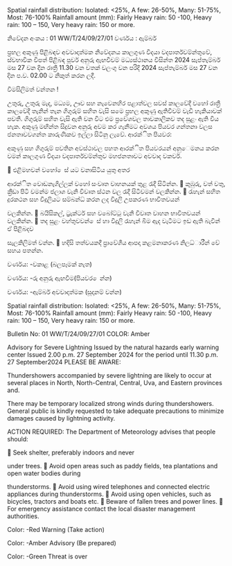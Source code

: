 Spatial rainfall distribution: Isolated: <25%, A few: 26-50%, Many: 51-75%, Most: 76-100% Rainfall amount (mm): Fairly Heavy rain: 50 -100, Heavy rain: 100 – 150, Very heavy rain: 150 or more.

නිවේදන අංකය : 01 WW/T/24/09/27/01 වර්ණය : ඇම්බර්

ප්‍රභල අකුණු පිළිබඳව අවවාදාත්මක නිවේදනය කාලගුණ විදයා වදපාර්තවම්න්තුවේ, ස්වභාවික විපත් පිළිබඳ පූර්ව අනුරු ඇඟවීවම් මධ්‍යස්ථානය විසින්ත 2024 සැප්තැම්බර් මස 27 වන දින රාත්‍රී 11.30 වන වතක් වලංගු වන පරිදි 2024 සැප්තැම්බර් මස 27 වන දින ප.ව. 02.00 ට නිකුත් කරන ලදී.

විමසිලිමත් වන්තන !

උතුරු, උතුරු මැද, මධ්‍යම, ඌව සහ නැවෙනහිර පළාත්වල සවස් කාලවේදී වහෝ රාත්‍රී කාලවේදී තැනින් තැන ගිගුරුම් සහිත වැසි සමෙ ප්‍රභල අකුණු ඇතිවීවම් වැඩි හැකියාවක් පවතී. ගිගුරුම් සහිත වැසි ඇති වන විට එම ප්‍රවේශවල තාවකාලිකව තද සුළං ඇති විය හැක. අකුණු මඟින්ත සිදුවන අනුරු අවම කර ගැනීමට අවශය පියවර ගන්තනා වලස ජනතාවවගන්ත කාරුණිකව ඉල්ලා සිටිනු ලැවේ. ආරක්ිත පියවර:

අකුණු සහ ගිගුරුම් පවතින අවස්ථාවල පහත ආරක්ිත පියවරයන් අනුෙමනය කරන වමන් කාලගුණ විදයා වදපාර්තවම්න්තුව මහජනතාවට අවවාද වකවර්.

 එළිමහවන් වහෝ ෙස් යට වනාසිටිය යුතු අතර

ආරක්ිත වොඩනැගිල්ලක් වහෝ සංවෘත වාහනයක් තුළ රැදී සිටින්න.  කුඹුරු, වත් වතු, ක්‍රීඩා පිටි වමන්ම ජලාශ වැනි විවෘත ස්ථන වල රැදී සිටීවමන් වලකින්න.  රැහැන් සහිත දුරකථන සහ විදුලියට සම්බන්ධ්‍ කරන ලද විදුලි උපකරණ භාවිතවයන්

වලකින්න.  බයිසිකල්, ට්‍රැක්ටර් සහ වබෝට්ටු වැනි විවෘත වාහන භාවිතවයන් වලකින්න.  තද සුළං වහ්තුවවන් ෙස් හා විදුලි රැහැන් බිම ඇද වැටීමට ඉඩ ඇති බැවින් ඒ පිළිබදව

සැලකිලිමත් වන්න.  හදිසි තත්වයකදී ප්‍රාවේශීය ආපදා කළමනාකරණ නිලධ්‍ාරීන් වේ සහය පතන්න.

වර්ණය: -වකාළ (බලපෑමක් නැත)

වර්ණය: -රු අනුරු ඇඟවීම(පියවර ෙන්න)

වර්ණය: -ඇම්බර් අවවාදාත්මක (සූදානම් වන්න)

Spatial rainfall distribution: Isolated: <25%, A few: 26-50%, Many: 51-75%, Most: 76-100% Rainfall amount (mm): Fairly Heavy rain: 50 -100, Heavy rain: 100 – 150, Very heavy rain: 150 or more.

Bulletin No: 01 WW/T/24/09/27/01 COLOR: Amber

Advisory for Severe Lightning Issued by the natural hazards early warning center Issued 2.00 p.m. 27 September 2024 for the period until 11.30 p.m. 27 September2024 PLEASE BE AWARE:

Thundershowers accompanied by severe lightning are likely to occur at several places in North, North-Central, Central, Uva, and Eastern provinces and.

There may be temporary localized strong winds during thundershowers. General public is kindly requested to take adequate precautions to minimize damages caused by lightning activity.

ACTION REQUIRED: The Department of Meteorology advises that people should:

 Seek shelter, preferably indoors and never

under trees.  Avoid open areas such as paddy fields, tea plantations and open water bodies during

thunderstorms.  Avoid using wired telephones and connected electric appliances during thunderstorms.  Avoid using open vehicles, such as bicycles, tractors and boats etc.  Beware of fallen trees and power lines.  For emergency assistance contact the local disaster management authorities.

Color: -Red Warning (Take action)

Color: -Amber Advisory (Be prepared)

Color: -Green Threat is over